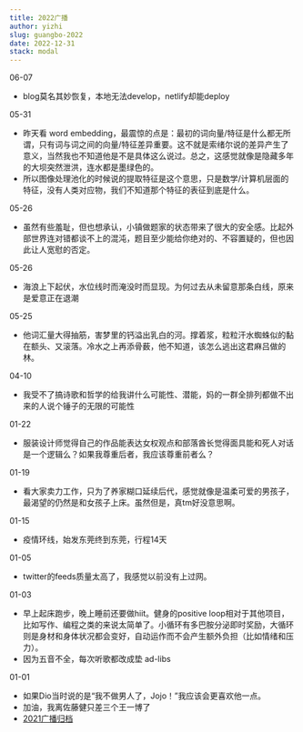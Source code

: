 ```yaml
---
title: 2022广播
author: yizhi
slug: guangbo-2022
date: 2022-12-31 
stack: modal
---
```

06-07
- blog莫名其妙恢复，本地无法develop，netlify却能deploy

05-31
- 昨天看 word embedding，最震惊的点是：最初的词向量/特征是什么都无所谓，只有词与词之间的向量/特征差异重要。这不就是索绪尔说的差异产生了意义，当然我也不知道他是不是具体这么说过。总之，这感觉就像是隐藏多年的大坝突然泄洪，连水都是墨绿色的。
- 所以图像处理池化的时候说的提取特征是这个意思，只是数学/计算机层面的特征，没有人类对应物，我们不知道那个特征的表征到底是什么。

05-26
- 虽然有些羞耻，但也想承认，小镇做题家的状态带来了很大的安全感。比起外部世界连对错都谈不上的混沌，题目至少能给你绝对的、不容置疑的，但也因此让人宽慰的否定。

05-26
- 海浪上下起伏，水位线时而淹没时而显现。为何过去从未留意那条白线，原来是爱意正在退潮

05-25
- 他词汇量大得抽筋，害梦里的钙溢出乳白的河。撑着浆，粒粒汗水蜘蛛似的黏在额头、又滚落。冷水之上再添骨薮，他不知道，该怎么逃出这君麻吕做的林。

04-10
- 我受不了搞诗歌和哲学的给我讲什么可能性、潜能，妈的一群全排列都做不出来的人说个锤子的无限的可能性

01-22
- 服装设计师觉得自己的作品能表达女权观点和部落酋长觉得面具能和死人对话是一个逻辑么？如果我尊重后者，我应该尊重前者么？

01-19
- 看大家卖力工作，只为了养家糊口延续后代，感觉就像是温柔可爱的男孩子，最渴望的仍然是和女孩子上床。虽然但是，真tm好没意思啊。

01-15
- 疫情环线，始发东莞终到东莞，行程14天

01-05
- twitter的feeds质量太高了，我感觉以前没有上过网。

01-03
- 早上起床跑步，晚上睡前还要做hiit。健身的positive loop相对于其他项目，比如写作、编程之类的来说太简单了。小循环有多巴胺分泌即时奖励，大循环则是身材和身体状况都会变好，自动运作而不会产生额外负担（比如情绪和压力）。
- 因为五音不全，每次听歌都改成垫 ad-libs

01-01
- 如果Dio当时说的是“我不做男人了，Jojo！”我应该会更喜欢他一点。
- 加油，我离佐藤健只差三个王一博了
- [2021广播归档](./douban/guangbo-2021)